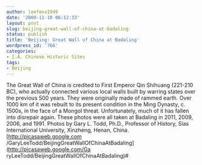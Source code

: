 ```yaml
---
author: leefoxx1949
date: '2009-11-10 06:12:33'
layout: post
slug: beijing-great-wall-of-china-at-badaling
status: publish
title: 'Beijing: Great Wall of China at Badaling'
wordpress_id: '766'
categories:
- I.A. Chinese Historic Sites
tags:
- Beijing
---
```


The Great Wall of China is credited to First Emperor Qin Shihuang (221-210
BC), who actually connected various local walls built by warring states over
the previous 500 years. They were originally made of rammed earth. Over 1000
km of it was rebuilt to its present condition in the Ming Dynasty, c. 1500s,
in the face of a Mongol threat. Unfortunately, much of it has fallen into
disrepair again. These photos were all taken at Badaling in 2011, 2009, 2006,
and 1991. Photos by Gary L. Todd, Ph.D., Professor of History, Sias
International University, Xinzheng, Henan, China. [http://picasaweb.google.com
/GaryLeeTodd/BeijingGreatWallOfChinaAtBadaling](http://picasaweb.google.com/Ga
ryLeeTodd/BeijingGreatWallOfChinaAtBadaling)#

